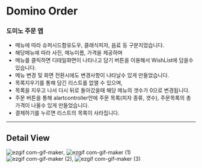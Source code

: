 # Domino Order #

  ### 도미노 주문 앱
+ 메뉴에 따라 슈퍼시드함유도우, 클래식피자, 음료 등 구분지었습니다.
+ 해당메뉴에 따라 사진, 메뉴이름, 가격을 제공하며
+ 메뉴를 클릭하면 디테일화면이 나타나고 담기 버튼을 이용해서 WishList에 담을수 있습니다.
+ 메뉴 변경 및 화면 전환시에도 변경사항이 나타날수 있게 만들었습니다.
+ 목록지우기를 통해 담긴 리스트를 없앨 수 있으며,
+ 목록을 지우고 나서 다시 뒤로 돌아갔을때 해당 메뉴의 갯수가 0으로 변경됩니다.
+ 주문 버튼을 통해 alartcontroller안에 주문 목록(피자 종류, 갯수), 주문목록의 총 가격이 나올수 있게 만들었습니다.
+ 결제하기를 누르면 리스트의 목록이 사라집니다.

---
## Detail View
![ezgif com-gif-maker](https://user-images.githubusercontent.com/104630194/190061509-67524509-31e5-4094-bc60-f6491939aec3.gif),
![ezgif com-gif-maker (1)](https://user-images.githubusercontent.com/104630194/190062659-42765e58-6859-4eeb-aaa6-c481946ec05b.gif)
![ezgif com-gif-maker (2)](https://user-images.githubusercontent.com/104630194/190064042-dd6f0c79-e097-4489-866f-2af2fd1a1634.gif),
![ezgif com-gif-maker (3)](https://user-images.githubusercontent.com/104630194/190064051-e6dbb73c-3322-4abb-9d1b-757e2b1d5a8c.gif)



